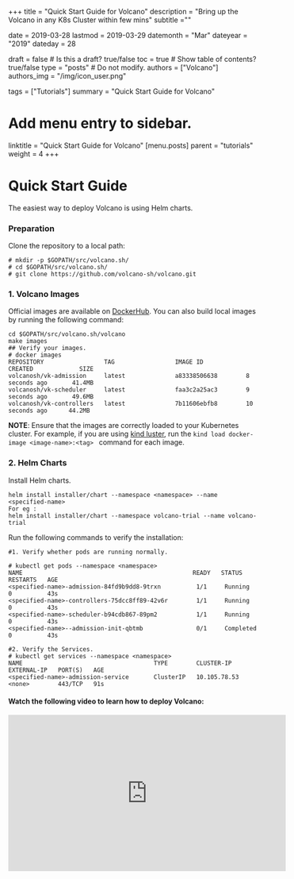 +++
title =  "Quick Start Guide for Volcano"
description = "Bring up the Volcano in any K8s Cluster within few mins"
subtitle =""

date = 2019-03-28
lastmod = 2019-03-29 
datemonth = "Mar"
dateyear = "2019"
dateday = 28

draft = false  # Is this a draft? true/false
toc = true  # Show table of contents? true/false
type = "posts"  # Do not modify.
authors = ["Volcano"]
authors_img = "/img/icon_user.png"

tags = ["Tutorials"]
summary = "Quick Start Guide for Volcano"

# Add menu entry to sidebar.
linktitle = "Quick Start Guide for Volcano"
[menu.posts]
  parent = "tutorials"
  weight = 4
+++
# Quick Start Guide
The easiest way to deploy Volcano is using Helm charts.
### Preparation
Clone the repository to a local path:
```
# mkdir -p $GOPATH/src/volcano.sh/
# cd $GOPATH/src/volcano.sh/
# git clone https://github.com/volcano-sh/volcano.git
```
### 1. Volcano Images
Official images are available on [DockerHub](https://hub.docker.com/u/volcanosh). You can also build local images by running the following command:
```
cd $GOPATH/src/volcano.sh/volcano
make images
## Verify your images.
# docker images
REPOSITORY                 TAG                 IMAGE ID            CREATED             SIZE
volcanosh/vk-admission     latest              a83338506638        8 seconds ago       41.4MB
volcanosh/vk-scheduler     latest              faa3c2a25ac3        9 seconds ago       49.6MB
volcanosh/vk-controllers   latest              7b11606ebfb8        10 seconds ago      44.2MB
```
**NOTE**: Ensure that the images are correctly loaded to your Kubernetes cluster. For example, if you are using [kind luster](https://github.com/kubernetes-sigs/kind), run the ```kind load docker-image <image-name>:<tag> ``` command for each image.
### 2. Helm Charts

Install Helm charts.
```
helm install installer/chart --namespace <namespace> --name <specified-name>
For eg :
helm install installer/chart --namespace volcano-trial --name volcano-trial
```

Run the following commands to verify the installation:
```
#1. Verify whether pods are running normally.

# kubectl get pods --namespace <namespace>
NAME                                                READY   STATUS    RESTARTS   AGE
<specified-name>-admission-84fd9b9dd8-9trxn          1/1     Running   0          43s
<specified-name>-controllers-75dcc8ff89-42v6r        1/1     Running   0          43s
<specified-name>-scheduler-b94cdb867-89pm2           1/1     Running   0          43s
<specified-name>--admission-init-qbtmb               0/1     Completed 0          43s

#2. Verify the Services.
# kubectl get services --namespace <namespace>
NAME                                     TYPE        CLUSTER-IP     EXTERNAL-IP   PORT(S)   AGE
<specified-name>-admission-service       ClusterIP   10.105.78.53   <none>        443/TCP   91s
```
#### Watch the following video to learn how to deploy Volcano:

<iframe width="560" height="315" src="https://www.youtube.com/embed/hsXXmWSUtyo" frameborder="0" allow="accelerometer; autoplay; encrypted-media; gyroscope; picture-in-picture" allowfullscreen></iframe>
